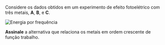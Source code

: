 Considere os dados obtidos em um experimento de efeito fotoelétrico com três metais, **A**, **B**, e **C**.

![Energia por frequência](1A38-1P.svg)

**Assinale** a alternativa que relaciona os metais em ordem crescente de função trabalho.


